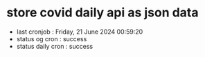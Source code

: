 # store covid daily api as json data

- last cronjob : Friday, 21 June 2024 00:59:20
- status og cron : success
- status daily cron : success
      
      